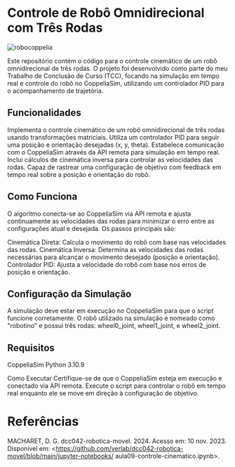 # Controle de Robô Omnidirecional com Três Rodas
![robocoppelia](https://github.com/user-attachments/assets/546f4a8f-7bef-4eb7-96cc-a3917f5342b2)

Este repositório contém o código para o controle cinemático de um robô omnidirecional de três rodas. O projeto foi desenvolvido como parte do meu Trabalho de Conclusão de Curso (TCC), focando na simulação em tempo real e controle do robô no CoppeliaSim, utilizando um controlador PID para o acompanhamento de trajetória.

## Funcionalidades
Implementa o controle cinemático de um robô omnidirecional de três rodas usando transformações matriciais.
Utiliza um controlador PID para seguir uma posição e orientação desejadas (x, y, theta).
Estabelece comunicação com o CoppeliaSim através da API remota para simulação em tempo real.
Inclui cálculos de cinemática inversa para controlar as velocidades das rodas.
Capaz de rastrear uma configuração de objetivo com feedback em tempo real sobre a posição e orientação do robô.

## Como Funciona
O algoritmo conecta-se ao CoppeliaSim via API remota e ajusta continuamente as velocidades das rodas para minimizar o erro entre as configurações atual e desejada. Os passos principais são:

Cinemática Direta: Calcula o movimento do robô com base nas velocidades das rodas.
Cinemática Inversa: Determina as velocidades das rodas necessárias para alcançar o movimento desejado (posição e orientação).
Controlador PID: Ajusta a velocidade do robô com base nos erros de posição e orientação.

## Configuração da Simulação
A simulação deve estar em execução no CoppeliaSim para que o script funcione corretamente.
O robô utilizado na simulação é nomeado como "robotino" e possui três rodas: wheel0_joint, wheel1_joint, e wheel2_joint.

## Requisitos
CoppeliaSim
Python 3.10.9

Como Executar
Certifique-se de que o CoppeliaSim esteja em execução e conectado via API remota.
Execute o script para controlar o robô em tempo real enquanto ele se move em direção à configuração de objetivo.


# Referências
MACHARET, D. G. dcc042-robotica-movel. 2024. Acesso em: 10 nov. 2023. Disponível
em: <https://github.com/verlab/dcc042-robotica-movel/blob/main/jupyter-notebooks/
aula09-controle-cinematico.ipynb>.
